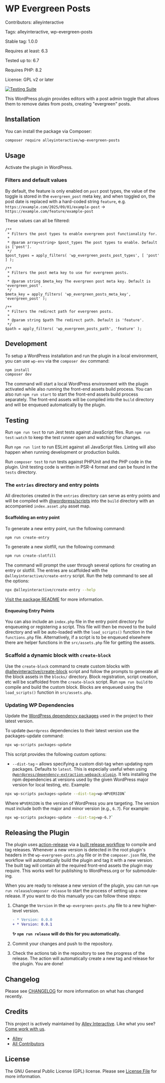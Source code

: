 # WP Evergreen Posts

Contributors: alleyinteractive

Tags: alleyinteractive, wp-evergreen-posts

Stable tag: 1.0.0

Requires at least: 6.3

Tested up to: 6.7

Requires PHP: 8.2

License: GPL v2 or later

[![Testing Suite](https://github.com/alleyinteractive/wp-evergreen-posts/actions/workflows/all-pr-tests.yml/badge.svg?branch=develop)](https://github.com/alleyinteractive/wp-evergreen-posts/actions/workflows/all-pr-tests.yml)

This WordPress plugin provides editors with a post admin toggle that allows them to remove dates from posts, creating "evergreen" posts.

## Installation

You can install the package via Composer:

```bash
composer require alleyinteractive/wp-evergreen-posts
```

## Usage

Activate the plugin in WordPress.

### Filters and default values
By default, the feature is only enabled on `post` post types, the value of the toggle is stored in the `evergreen_post` meta key, and when toggled on, the post date is replaced with a hard-coded string `feature`, e.g. `https://example.com/2025/09/01/example-post` -> `https://example.com/feature/example-post`

These values can all be filtered:
```
/**
 * Filters the post types to enable evergreen post functionality for.
 * 
 * @param array<string> $post_types The post types to enable. Default is ['post'].
 */
$post_types = apply_filters( 'wp_evergreen_posts_post_types', [ 'post' ] );

/**
 * Filters the post meta key to use for evergreen posts.
 * 
 * @param string $meta_key The evergreen post meta key. Default is 'evergreen_post'.
 */
$meta_key = apply_filters( 'wp_evergreen_posts_meta_key', 'evergreen_post' );

/**
 * Filters the redirect path for evergreen posts.
 * 
 * @param string $path The redirect path. Default is 'feature'.
 */
$path = apply_filters( 'wp_evergreen_posts_path', 'feature' );
```

## Development

To setup a WordPress installation and run the plugin in a local environment, you
can use `wp-env` via the `composer dev` command:

```sh
npm install
composer dev
```

The command will start a local WordPress environment with the plugin activated
while also running the front-end assets build process. You can also run `npm run
start` to start the front-end assets build process separately. The front-end
assets will be compiled into the `build` directory and will be enqueued
automatically by the plugin.

## Testing

Run `npm run test` to run Jest tests against JavaScript files. Run
`npm run test:watch` to keep the test runner open and watching for changes.

Run `npm run lint` to run ESLint against all JavaScript files. Linting will also
happen when running development or production builds.

Run `composer test` to run tests against PHPUnit and the PHP code in the plugin.
Unit testing code is written in PSR-4 format and can be found in the `tests`
directory.

### The `entries` directory and entry points

All directories created in the `entries` directory can serve as entry points and will be compiled with [@wordpress/scripts](https://github.com/WordPress/gutenberg/blob/trunk/packages/scripts/README.md#scripts) into the `build` directory with an accompanied `index.asset.php` asset map.

#### Scaffolding an entry point

To generate a new entry point, run the following command:

```sh
npm run create-entry
```

To generate a new slotfill, run the following command:

```sh
npm run create-slotfill
```

The command will prompt the user through several options for creating an entry or slotfill. The entries are scaffolded with the `@alleyinteractive/create-entry` script. Run the help command to see all the options:

```sh
npx @alleyinteractive/create-entry --help
```
[Visit the package README](https://www.npmjs.com/package/@alleyinteractive/create-entry) for more information.

#### Enqueuing Entry Points

You can also include an `index.php` file in the entry point directory for enqueueing or registering a script. This file will then be moved to the build directory and will be auto-loaded with the `load_scripts()` function in the `functions.php` file. Alternatively, if a script is to be enqueued elsewhere there are helper functions in the `src/assets.php` file for getting the assets.

### Scaffold a dynamic block with `create-block`

Use the `create-block` command to create custom blocks with [@alleyinteractive/create-block](https://github.com/alleyinteractive/alley-scripts/tree/main/packages/create-block) script and follow the prompts to generate all the block assets in the `blocks/` directory.
Block registration, script creation, etc will be scaffolded from the `create-block` script. Run `npm run build` to compile and build the custom block. Blocks are enqueued using the `load_scripts()` function in `src/assets.php`.

### Updating WP Dependencies

Update the [WordPress dependency packages](https://developer.wordpress.org/block-editor/reference-guides/packages/packages-scripts/#packages-update) used in the project to their latest version.

To update `@wordpress` dependencies to their latest version use the packages-update command:

```sh
npx wp-scripts packages-update
```

This script provides the following custom options:

-   `--dist-tag` – allows specifying a custom dist-tag when updating npm packages. Defaults to `latest`. This is especially useful when using [`@wordpress/dependency-extraction-webpack-plugin`](https://www.npmjs.com/package/@wordpress/dependency-extraction-webpack-plugin). It lets installing the npm dependencies at versions used by the given WordPress major version for local testing, etc. Example:

```sh
npx wp-scripts packages-update --dist-tag=wp-WPVERSION`
```

Where `WPVERSION` is the version of WordPress you are targeting. The version
must include both the major and minor version (e.g., `6.7`). For example:

```sh
npx wp-scripts packages-update --dist-tag=wp-6.7`
```


## Releasing the Plugin

The plugin uses
[action-release](https://github.com/alleyinteractive/action-release) via a
[built release workflow](./.github/workflows/built-release.yml) to compile and
tag releases. Whenever a new version is detected in the root plugin's headers in
the `wp-evergreen-posts.php` file or in the `composer.json` file, the workflow will
automatically build the plugin and tag it with a new version. The built tag will
contain all the required front-end assets the plugin may require. This works
well for publishing to WordPress.org or for submodule-ing.

When you are ready to release a new version of the plugin, you can run
`npm run release`/`composer release` to start the process of setting up a new
release. If you want to do this manually you can follow these steps:

1. Change the `Version` in the `wp-evergreen-posts.php` file to a new higher-level version.

	```diff
	- * Version: 0.0.0
	+ * Version: 0.0.1
	```

	**✨ `npm run release` will do this for you automatically.**

2. Commit your changes and push to the repository.
3. Check the actions tab in the repository to see the progress of the release.
   The action will automatically create a new tag and release for the plugin.
   You are done!

## Changelog

Please see [CHANGELOG](CHANGELOG.md) for more information on what has changed recently.

## Credits

This project is actively maintained by [Alley
Interactive](https://github.com/alleyinteractive). Like what you see? [Come work
with us](https://alley.co/careers/).

- [Alley](https://github.com/Alley)
- [All Contributors](../../contributors)

## License

The GNU General Public License (GPL) license. Please see [License File](LICENSE) for more information.